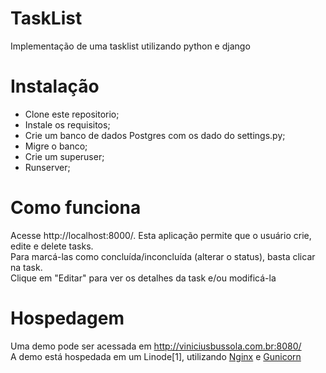 # TaskList

Implementação de uma tasklist utilizando python e django


# Instalação
- Clone este repositorio;  
- Instale os requisitos;  
- Crie um banco de dados Postgres com os dado do settings.py;  
- Migre o banco;  
- Crie um superuser;  
- Runserver;  


# Como funciona
Acesse http://localhost:8000/. Esta aplicação permite que o usuário crie, edite e delete tasks.  
Para marcá-las como concluída/inconcluída (alterar o status), basta clicar na task.  
Clique em "Editar" para ver os detalhes da task e/ou modificá-la


# Hospedagem
Uma demo pode ser acessada em http://viniciusbussola.com.br:8080/  
A demo está hospedada em um Linode[1], utilizando [Nginx][nginx] e [Gunicorn][gunicorn]

[nginx]:https://www.nginx.com/
[gunicorn]:http://gunicorn.org/
